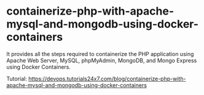# containerize-php-with-apache-mysql-and-mongodb-using-docker-containers
It provides all the steps required to containerize the PHP application using Apache Web Server, MySQL, phpMyAdmin, MongoDB, and Mongo Express using Docker Containers.

Tutorial: https://devops.tutorials24x7.com/blog/containerize-php-with-apache-mysql-and-mongodb-using-docker-containers
